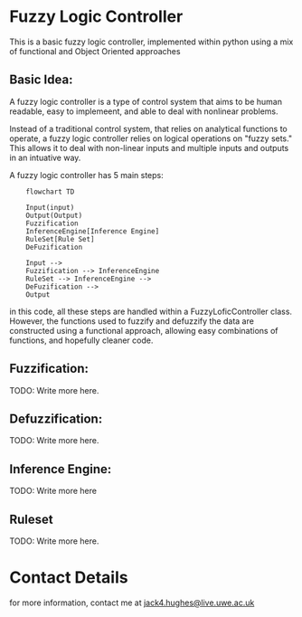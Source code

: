 # Fuzzy Logic Controller

This is a basic fuzzy logic controller, implemented within python using a mix of functional and Object Oriented approaches

## Basic Idea:
A fuzzy logic controller is a type of control system that aims to be human readable, easy to implemeent, and able to deal with nonlinear problems.

Instead of a traditional control system, that relies on analytical functions to operate, a fuzzy logic controller relies on logical operations on "fuzzy sets." This allows it to deal with non-linear inputs and multiple inputs and outputs in an intuative way.

A fuzzy logic controller has 5 main steps:

``` Mermaid
    flowchart TD

    Input(input)
    Output(Output)
    Fuzzification
    InferenceEngine[Inference Engine]
    RuleSet[Rule Set]
    DeFuzification

    Input -->
    Fuzzification --> InferenceEngine
    RuleSet --> InferenceEngine -->
    DeFuzification -->
    Output
```
in this code, all these steps are handled within a FuzzyLoficController class. However, the functions used to fuzzify and defuzzify the data are constructed using a functional approach, allowing easy combinations of functions, and hopefully cleaner code.

## Fuzzification:
TODO: Write more here.

## Defuzzification:
TODO: Write more here.

## Inference Engine:
TODO: Write more here

## Ruleset
TODO: Write more here.

# Contact Details

for more information, contact me at jack4.hughes@live.uwe.ac.uk